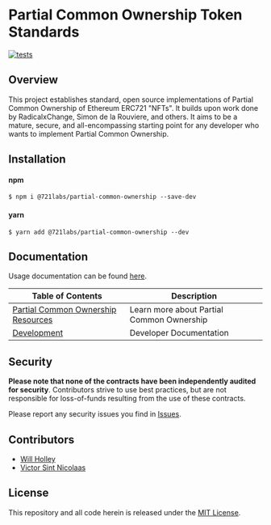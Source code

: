 # Partial Common Ownership Token Standards

[![tests](https://github.com/721labs/partial-common-ownership/actions/workflows/tests.yml/badge.svg?branch=main)](https://github.com/721labs/partial-common-ownership/actions/workflows/tests.yml)

## Overview

This project establishes standard, open source implementations of Partial Common Ownership of Ethereum ERC721 "NFTs". It builds upon work done by RadicalxChange, Simon de la Rouviere, and others. It aims to be a mature, secure, and all-encompassing starting point for any developer who wants to implement Partial Common Ownership.

## Installation

#### npm

```shell
$ npm i @721labs/partial-common-ownership --save-dev
```

#### yarn

```shell
$ yarn add @721labs/partial-common-ownership --dev
```

## Documentation

Usage documentation can be found [here](docs/documentation.md).

| Table of Contents                                           | Description                               |
| ----------------------------------------------------------- | ----------------------------------------- |
| [Partial Common Ownership Resources](docs/pco-resources.md) | Learn more about Partial Common Ownership |
| [Development](docs/development.md)                          | Developer Documentation                   |

## Security

**Please note that none of the contracts have been independently audited for security**. Contributors strive to use best practices, but are not responsible for loss-of-funds resulting from the use of these contracts.

Please report any security issues you find in [Issues](https://github.com/721labs/partial-common-ownership/issues).

## Contributors

- [Will Holley](https://twitter.com/waholleyiv)
- [Victor Sint Nicolaas](https://github.com/vicsn)

## License

This repository and all code herein is released under the [MIT License](LICENSE).
